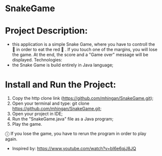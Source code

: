 # SnakeGame
# Project Description:
- this application is a simple Snake Game, where you have to controll the 🐍  in order to eat the red 🍎 . If you touch one of the margins, you will lose the game. At the end, the score and a "Game over" message will be displayed.
Technologies:
- the Snake Game is build entirely in Java language;

# Install and Run the Project:
1. Copy the http clone link (https://github.com/mhingan/SnakeGame.git);
2. Open your terminal and type: git clone https://github.com/mhingan/SnakeGame.git;
3. Open your project in IDE;
4. Run the "SnakeGame.java" file as a Java program;
5. Play the game.

ⓘ If you lose the game, you have to rerun the program in order to play again.
- Inspired by: https://www.youtube.com/watch?v=bI6e6qjJ8JQ
